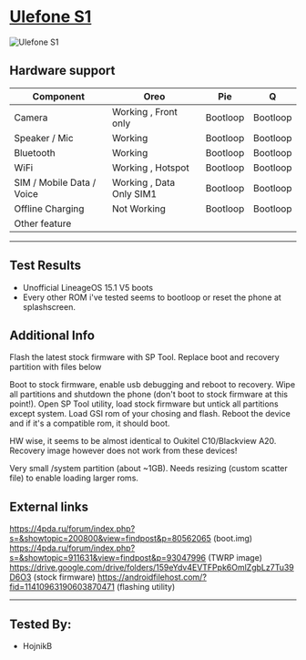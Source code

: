 # [Ulefone S1](https://www.gsmarena.com/ulefone_s1-10036.php)
![Ulefone S1](https://fdn2.gsmarena.com/vv/pics/ulefone/ulefone-s1.jpg)
## Hardware support

| Component                 | Oreo                      | Pie                       | Q                         |
|---------------------------|---------------------------|---------------------------|---------------------------|
| Camera                    | Working , Front only      | Bootloop                  | Bootloop                  |
| Speaker / Mic             | Working                   | Bootloop                  | Bootloop                  |
| Bluetooth                 | Working                   | Bootloop                  | Bootloop                  |
| WiFi                      | Working , Hotspot         | Bootloop                  | Bootloop                  |
| SIM / Mobile Data / Voice | Working , Data Only SIM1  | Bootloop                  | Bootloop                  |
| Offline Charging          | Not Working               | Bootloop                  | Bootloop                  |
| Other feature             |                           |                           |                           |
---

## Test Results 
  *  Unofficial LineageOS 15.1 V5 boots
  *  Every other ROM i've tested seems to bootloop or reset the phone at splashscreen.

## Additional Info

Flash the latest stock firmware with SP Tool. Replace boot and recovery partition with files below 

Boot to stock firmware, enable usb debugging and reboot to recovery. Wipe all partitions and shutdown the phone (don't boot to stock firmware at this point!).
Open SP Tool utility, load stock firmware but untick all partitions except system. Load GSI rom of your chosing and flash.
Reboot the device and if it's a compatible rom, it should boot.

HW wise, it seems to be almost identical to Oukitel C10/Blackview A20. Recovery image however does not work from these devices! 

Very small /system partition (about ~1GB). Needs resizing (custom scatter file) to enable loading larger roms.
    
## External links
https://4pda.ru/forum/index.php?s=&showtopic=200800&view=findpost&p=80562065 (boot.img)
https://4pda.ru/forum/index.php?s=&showtopic=911631&view=findpost&p=93047996 (TWRP image)
https://drive.google.com/drive/folders/159eYdv4EVTFPpk6OmlZgbLz7Tu39D6O3 (stock firmware)
https://androidfilehost.com/?fid=11410963190603870471 (flashing utility)

***
 ## Tested By:
* HojnikB
